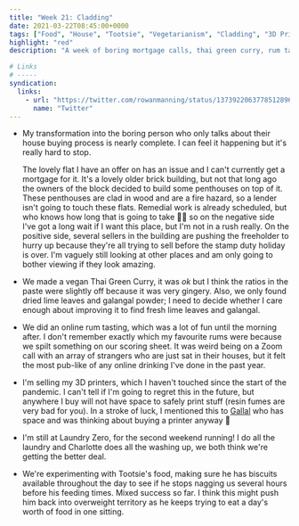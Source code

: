 ```yaml
---
title: "Week 21: Cladding"
date: 2021-03-22T08:45:00+0000
tags: ["Food", "House", "Tootsie", "Vegetarianism", "Cladding", "3D Printing"]
highlight: "red"
description: "A week of boring mortgage calls, thai green curry, rum tasting with strangers, and a food-obsessed cat."

# Links
# -----
syndication:
  links:
    - url: "https://twitter.com/rowanmanning/status/1373922063778512896"
      name: "Twitter"
---
```


  * My transformation into the boring person who only talks about their house buying process is nearly complete. I can feel it happening but it's really hard to stop.
  
    The lovely flat I have an offer on has an issue and I can't currently get a mortgage for it. It's a lovely older brick building, but not that long ago the owners of the block decided to build some penthouses on top of it. These penthouses are clad in wood and are a fire hazard, so a lender isn't going to touch these flats. Remedial work is already scheduled, but who knows how long that is going to take 🤷‍♂️ so on the negative side I've got a long wait if I want this place, but I'm not in a rush really. On the positive side, several sellers in the building are pushing the freeholder to hurry up because they're all trying to sell before the stamp duty holiday is over. I'm vaguely still looking at other places and am only going to bother viewing if they look amazing.

  * We made a vegan Thai Green Curry, it was _ok_ but I think the ratios in the paste were slightly off because it was very gingery. Also, we only found dried lime leaves and galangal powder; I need to decide whether I care enough about improving it to find fresh lime leaves and galangal.

  * We did an online rum tasting, which was a lot of fun until the morning after. I don't remember exactly which my favourite rums were because we spilt something on our scoring sheet. It was weird being on a Zoom call with an array of strangers who are just sat in their houses, but it felt the most pub-like of any online drinking I've done in the past year.

  * I'm selling my 3D printers, which I haven't touched since the start of the pandemic. I can't tell if I'm going to regret this in the future, but anywhere I buy will not have space to safely print stuff (resin fumes are very bad for you). In a stroke of luck, I mentioned this to [Gallal](https://twitter.com/gallal_sharaf) who has space and was thinking about buying a printer anyway 🎉

  * I'm still at Laundry Zero, for the second weekend running! I do all the laundry and Charlotte does all the washing up, we both think we're getting the better deal.

  * We're experimenting with Tootsie's food, making sure he has biscuits available throughout the day to see if he stops nagging us several hours before his feeding times. Mixed success so far. I think this might push him back into overweight territory as he keeps trying to eat a day's worth of food in one sitting.
